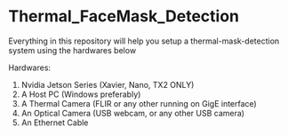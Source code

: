 # Thermal_FaceMask_Detection

Everything in this repository will help you setup a thermal-mask-detection system using the hardwares below

Hardwares:
1. Nvidia Jetson Series (Xavier, Nano, TX2 ONLY)
2. A Host PC (Windows preferably)
3. A Thermal Camera (FLIR or any other running on GigE interface)
4. An Optical Camera (USB webcam, or any other USB camera)
5. An Ethernet Cable



